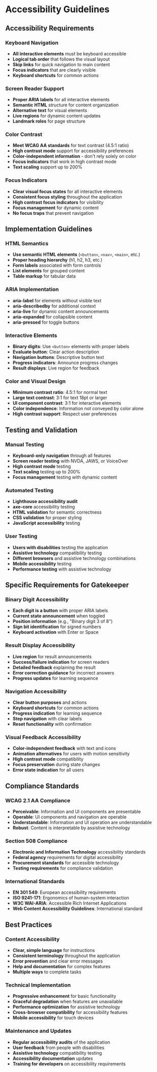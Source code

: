 # Accessibility Guidelines

## Accessibility Requirements

### Keyboard Navigation

- **All interactive elements** must be keyboard accessible
- **Logical tab order** that follows the visual layout
- **Skip links** for quick navigation to main content
- **Focus indicators** that are clearly visible
- **Keyboard shortcuts** for common actions

### Screen Reader Support

- **Proper ARIA labels** for all interactive elements
- **Semantic HTML** structure for content organization
- **Alternative text** for visual elements
- **Live regions** for dynamic content updates
- **Landmark roles** for page structure

### Color Contrast

- **Meet WCAG AA standards** for text contrast (4.5:1 ratio)
- **High contrast mode** support for accessibility preferences
- **Color-independent information** - don't rely solely on color
- **Focus indicators** that work in high contrast mode
- **Text scaling** support up to 200%

### Focus Indicators

- **Clear visual focus states** for all interactive elements
- **Consistent focus styling** throughout the application
- **High contrast focus indicators** for visibility
- **Focus management** for dynamic content
- **No focus traps** that prevent navigation

## Implementation Guidelines

### HTML Semantics

- **Use semantic HTML elements** (`<button>`, `<nav>`, `<main>`, etc.)
- **Proper heading hierarchy** (h1, h2, h3, etc.)
- **Form labels** associated with form controls
- **List elements** for grouped content
- **Table markup** for tabular data

### ARIA Implementation

- **aria-label** for elements without visible text
- **aria-describedby** for additional context
- **aria-live** for dynamic content announcements
- **aria-expanded** for collapsible content
- **aria-pressed** for toggle buttons

### Interactive Elements

- **Binary digits**: Use `<button>` elements with proper labels
- **Evaluate button**: Clear action description
- **Navigation buttons**: Descriptive button text
- **Progress indicators**: Announce progress changes
- **Result displays**: Live region for feedback

### Color and Visual Design

- **Minimum contrast ratio**: 4.5:1 for normal text
- **Large text contrast**: 3:1 for text 18pt or larger
- **UI component contrast**: 3:1 for interactive elements
- **Color independence**: Information not conveyed by color alone
- **High contrast support**: Respect user preferences

## Testing and Validation

### Manual Testing

- **Keyboard-only navigation** through all features
- **Screen reader testing** with NVDA, JAWS, or VoiceOver
- **High contrast mode** testing
- **Text scaling** testing up to 200%
- **Focus management** testing with dynamic content

### Automated Testing

- **Lighthouse accessibility audit**
- **axe-core** accessibility testing
- **HTML validation** for semantic correctness
- **CSS validation** for proper styling
- **JavaScript accessibility** testing

### User Testing

- **Users with disabilities** testing the application
- **Assistive technology** compatibility testing
- **Different browsers** and assistive technology combinations
- **Mobile accessibility** testing
- **Performance testing** with assistive technology

## Specific Requirements for Gatekeeper

### Binary Digit Accessibility

- **Each digit is a button** with proper ARIA labels
- **Current state announcement** when toggled
- **Position information** (e.g., "Binary digit 3 of 8")
- **Sign bit identification** for signed numbers
- **Keyboard activation** with Enter or Space

### Result Display Accessibility

- **Live region** for result announcements
- **Success/failure indication** for screen readers
- **Detailed feedback** explaining the result
- **Error correction guidance** for incorrect answers
- **Progress updates** for learning sequence

### Navigation Accessibility

- **Clear button purposes** and actions
- **Keyboard shortcuts** for common actions
- **Progress indication** for learning sequence
- **Step navigation** with clear labels
- **Reset functionality** with confirmation

### Visual Feedback Accessibility

- **Color-independent feedback** with text and icons
- **Animation alternatives** for users with motion sensitivity
- **High contrast mode** compatibility
- **Focus preservation** during state changes
- **Error state indication** for all users

## Compliance Standards

### WCAG 2.1 AA Compliance

- **Perceivable**: Information and UI components are presentable
- **Operable**: UI components and navigation are operable
- **Understandable**: Information and UI operation are understandable
- **Robust**: Content is interpretable by assistive technology

### Section 508 Compliance

- **Electronic and Information Technology** accessibility standards
- **Federal agency** requirements for digital accessibility
- **Procurement standards** for accessible technology
- **Testing requirements** for compliance validation

### International Standards

- **EN 301 549**: European accessibility requirements
- **ISO 9241-171**: Ergonomics of human-system interaction
- **W3C WAI-ARIA**: Accessible Rich Internet Applications
- **Web Content Accessibility Guidelines**: International standard

## Best Practices

### Content Accessibility

- **Clear, simple language** for instructions
- **Consistent terminology** throughout the application
- **Error prevention** and clear error messages
- **Help and documentation** for complex features
- **Multiple ways** to complete tasks

### Technical Implementation

- **Progressive enhancement** for basic functionality
- **Graceful degradation** when features are unavailable
- **Performance optimization** for assistive technology
- **Cross-browser compatibility** for accessibility features
- **Mobile accessibility** for touch devices

### Maintenance and Updates

- **Regular accessibility audits** of the application
- **User feedback** from people with disabilities
- **Assistive technology** compatibility testing
- **Accessibility documentation** updates
- **Training for developers** on accessibility requirements
